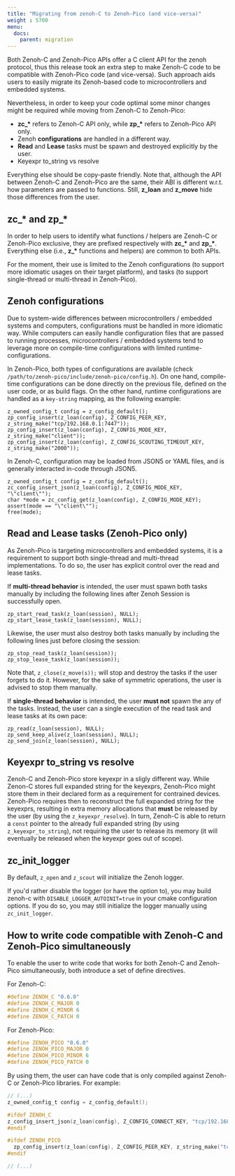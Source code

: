 ```yaml
---
title: "Migrating from zenoh-C to Zenoh-Pico (and vice-versa)"
weight : 5700
menu:
  docs:
    parent: migration
---
```


Both Zenoh-C and Zenoh-Pico APIs offer a C client API for the zenoh protocol, thus this release took an extra step to make Zenoh-C code to be compatible with Zenoh-Pico code (and vice-versa). Such approach aids users to easily migrate its Zenoh-based code to microcontrollers and embedded systems.

Nevertheless, in order to keep your code optimal some minor changes might be required while moving from Zenoh-C to Zenoh-Pico:
  - **zc_\*** refers to Zenoh-C API only, while **zp_\*** refers to Zenoh-Pico API only.
  - Zenoh **configurations** are handled in a different way.
  - **Read** and **Lease** tasks must be spawn and destroyed explicitly by the user.
  - Keyexpr to_string vs resolve

Everything else should be copy-paste friendly. Note that, although the API between Zenoh-C and Zenoh-Pico are the same, their ABI is different w.r.t. how parameters are passed to functions. Still, **z_loan** and **z_move** hide those differences from the user.

## zc_\* and zp_\*
In order to help users to identify what functions / helpers are Zenoh-C or Zenoh-Pico exclusive, they are prefixed respectively with **zc_\*** and **zp_\***. Everything else (i.e., **z_\*** functions and helpers) are common to both APIs.

For the moment, their use is limited to the Zenoh configurations (to support more idiomatic usages on their target platform), and tasks (to support single-thread or multi-thread in Zenoh-Pico). 

## Zenoh configurations
Due to system-wide differences between microcontrollers / embedded systems and computers, configurations must be handled in more idiomatic way. While computers can easily handle configuration files that are passed to running processes, microcontrollers / embedded systems tend to leverage more on compile-time configurations with limited runtime-configurations.

In Zenoh-Pico, both types of configurations are available (check `/path/to/zenoh-pico/include/zenoh-pico/config.h`). On one hand, compile-time configurations can be done directly on the previous file, defined on the user code, or as build flags. On the other hand, runtime configurations are handled as a `key-string` mapping, as the following example:

```
z_owned_config_t config = z_config_default();
zp_config_insert(z_loan(config), Z_CONFIG_PEER_KEY, z_string_make("tcp/192.168.0.1:7447"));
zp_config_insert(z_loan(config), Z_CONFIG_MODE_KEY, z_string_make("client"));
zp_config_insert(z_loan(config), Z_CONFIG_SCOUTING_TIMEOUT_KEY, z_string_make("2000"));
```

In Zenoh-C, configuration may be loaded from JSON5 or YAML files, and is generally interacted in-code through JSON5. 
```
z_owned_config_t config = z_config_default();
zc_config_insert_json(z_loan(config), Z_CONFIG_MODE_KEY, "\"client\"");
char *mode = zc_config_get(z_loan(config), Z_CONFIG_MODE_KEY);
assert(mode == "\"client\"");
free(mode);
```

## Read and Lease tasks (Zenoh-Pico only)

As Zenoh-Pico is targeting microcontrollers and embedded systems, it is a requirement to support both single-thread and multi-thread implementations. To do so, the user has explicit control over the read and lease tasks.

If **multi-thread behavior** is intended, the user must spawn both tasks manually by including the following lines after Zenoh Session is successfully open.
```
zp_start_read_task(z_loan(session), NULL);
zp_start_lease_task(z_loan(session), NULL);
```

Likewise, the user must also destroy both tasks manually by including the following lines just before closing the session:
```
zp_stop_read_task(z_loan(session));
zp_stop_lease_task(z_loan(session));
```
Note that, ```z_close(z_move(s));``` will stop and destroy the tasks if the user forgets to do it. However, for the sake of symmetric  operations, the user is advised to stop them manually.

If **single-thread behavior** is intended, the user **must not** spawn the any of the tasks. Instead, the user can a single execution of the read task and lease tasks at its own pace:
```
zp_read(z_loan(session), NULL);
zp_send_keep_alive(z_loan(session), NULL);
zp_send_join(z_loan(session), NULL);
```

## Keyexpr to_string vs resolve

Zenoh-C and Zenoh-Pico store keyexpr in a sligly different way. While Zenon-C stores full expanded string for the keyexprs, Zenoh-Pico might store them in their declared form as a requirement for contrained devices.
Zenoh-Pico requires then to reconstruct the full expanded string for the keyexprs, resulting in extra memory allocations that **must** be released by the user (by using the `z_keyexpr_resolve`). In turn, Zenoh-C is able to return a `const` pointer to the already full expanded string (by using `z_keyexpr_to_string`), not requiring the user to release its memory (it will eventually be released when the keyexpr goes out of scope).

## zc_init_logger

By default, `z_open` and `z_scout` will initialize the Zenoh logger.

If you'd rather disable the logger (or have the option to), you may build zenoh-c with `DISABLE_LOGGER_AUTOINIT=true` in your cmake configuration options.
If you do so, you may still initialize the logger manually using `zc_init_logger`.


## How to write code compatible with Zenoh-C and Zenoh-Pico simultaneously

To enable the user to write code that works for both Zenoh-C and Zenoh-Pico simultaneously, both introduce a set of define directives.

For Zenoh-C:
```C
#define ZENOH_C "0.6.0"
#define ZENOH_C_MAJOR 0
#define ZENOH_C_MINOR 6
#define ZENOH_C_PATCH 0
```

For Zenoh-Pico:
```C
#define ZENOH_PICO "0.6.0"
#define ZENOH_PICO_MAJOR 0
#define ZENOH_PICO_MINOR 6
#define ZENOH_PICO_PATCH 0
```

By using them, the user can have code that is only compiled against Zenoh-C or Zenoh-Pico libraries. For example:
```C
// (...)
z_owned_config_t config = z_config_default();

#ifdef ZENOH_C
z_config_insert_json(z_loan(config), Z_CONFIG_CONNECT_KEY, "tcp/192.168.0.1:7447"))
#endif

#ifdef ZENOH_PICO
  zp_config_insert(z_loan(config), Z_CONFIG_PEER_KEY, z_string_make("tcp/192.168.0.1:7447"));
#endif

// (...)
```
